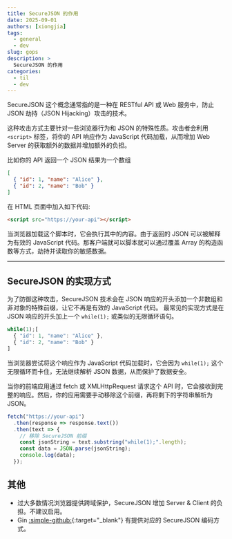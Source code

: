 ```yaml
---
title: SecureJSON 的作用
date: 2025-09-01
authors: [xiongjia]
tags:
  - general
  - dev
slug: gops
description: >
  SecureJSON 的作用
categories:
  - til
  - dev
---
```


SecureJSON 这个概念通常指的是一种在 RESTful API 或 Web 服务中，防止 JSON 劫持（JSON Hijacking）攻击的技术。
<!-- more -->

这种攻击方式主要针对一些浏览器行为和 JSON 的特殊性质。攻击者会利用 `<script>` 标签，将你的 API 响应作为 JavaScript 代码加载，从而增加 Web Server 的获取额外的数据并增加额外的负担。   

比如你的 API 返回一个 JSON 结果为一个数组
```json
[
  { "id": 1, "name": "Alice" },
  { "id": 2, "name": "Bob" }
]
```

在 HTML 页面中加入如下代码:
```html
<script src="https://your-api"></script>
```

当浏览器加载这个脚本时，它会执行其中的内容。由于返回的 JSON 可以被解释为有效的 JavaScript 代码。那客户端就可以脚本就可以通过覆盖 Array 的构造函数等方式，劫持并读取你的敏感数据。

---

## SecureJSON 的实现方式

为了防御这种攻击，SecureJSON 技术会在 JSON 响应的开头添加一个非数组和非对象的特殊前缀，让它不再是有效的 JavaScript 代码。
最常见的实现方式是在 JSON 响应的开头加上一个 `while(1);` 或类似的无限循环语句。
```js
while(1);[
  { "id": 1, "name": "Alice" },
  { "id": 2, "name": "Bob" }
]
```

当浏览器尝试将这个响应作为 JavaScript 代码加载时，它会因为 `while(1);` 这个无限循环而卡住，无法继续解析 JSON 数据，从而保护了数据安全。


当你的前端应用通过 fetch 或 XMLHttpRequest 请求这个 API 时，它会接收到完整的响应。然后，你的应用需要手动移除这个前缀，再将剩下的字符串解析为 JSON。
```js
fetch("https://your-api")
  .then(response => response.text())
  .then(text => {
    // 移除 SecureJSON 前缀
    const jsonString = text.substring("while(1);".length);
    const data = JSON.parse(jsonString);
    console.log(data);
  });
```



## 其他

- 过大多数情况浏览器提供跨域保护，SecureJSON 增加 Server & Client 的负担。不建议启用。
- Gin [:simple-github:](https://github.com/gin-gonic/gin){:target="\_blank"} 有提供对应的 SecureJSON 编码方式。
